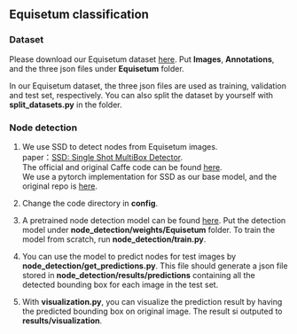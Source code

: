 ## Equisetum classification

### Dataset
Please download our Equisetum dataset [here](). Put **Images**, **Annotations**, and the three json files under **Equisetum** folder.

In our Equisetum dataset, the three json files are used as training, validation and test set, respectively. You can also split the dataset by yourself with **split_datasets.py** in the folder.

### Node detection
1. We use SSD to detect nodes from Equisetum images.  
paper：[SSD: Single Shot MultiBox Detector](https://arxiv.org/pdf/1512.02325.pdf).  
The official and original Caffe code can be found [here](https://github.com/weiliu89/caffe/tree/ssd).  
We use a pytorch implementation for SSD as our base model, and the original repo is [here](https://github.com/amdegroot/ssd.pytorch).

2. Change the code directory in **config**.

3. A pretrained node detection model can be found [here](). Put the detection model under **node_detection/weights/Equisetum** folder. To train the model from scratch, run **node_detection/train.py**.

4. You can use the model to predict nodes for test images by **node_detection/get_predictions.py**. This file should generate a json file stored in **node_detection/results/predictions** containing all the detected bounding box for each image in the test set. 

5. With **visualization.py**, you can visualize the prediction result by having the predicted bounding box on original image. The result si outputed to **results/visualization**.
### 

